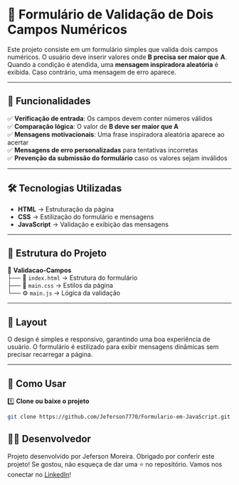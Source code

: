 # 🚀 Formulário de Validação de Dois Campos Numéricos  

Este projeto consiste em um formulário simples que valida dois campos numéricos. O usuário deve inserir valores onde **B precisa ser maior que A**. Quando a condição é atendida, uma **mensagem inspiradora aleatória** é exibida. Caso contrário, uma mensagem de erro aparece.  

---

## 📌 Funcionalidades  

✅ **Verificação de entrada**: Os campos devem conter números válidos  
✅ **Comparação lógica**: O valor de **B deve ser maior que A**  
✅ **Mensagens motivacionais**: Uma frase inspiradora aleatória aparece ao acertar  
✅ **Mensagens de erro personalizadas** para tentativas incorretas  
✅ **Prevenção da submissão do formulário** caso os valores sejam inválidos  

---

## 🛠️ Tecnologias Utilizadas  

- **HTML** → Estruturação da página  
- **CSS** → Estilização do formulário e mensagens  
- **JavaScript** → Validação e exibição das mensagens  

---

## 📜 Estrutura do Projeto  

📁 **Validacao-Campos**  
├── 📄 `index.html` → Estrutura do formulário  
├── 🎨 `main.css` → Estilos da página  
└── ⚙️ `main.js` → Lógica da validação  

---

## 🎨 Layout  

O design é simples e responsivo, garantindo uma boa experiência de usuário. O formulário é estilizado para exibir mensagens dinâmicas sem precisar recarregar a página.  

---

## 🎯 Como Usar  

1️⃣ **Clone ou baixe o projeto**  
```bash
git clone https://github.com/Jeferson7770/Formulario-em-JavaScript.git
```
## 👨‍💻 Desenvolvedor

Projeto desenvolvido por Jeferson Moreira. Obrigado por conferir este projeto! Se gostou, não esqueça de dar uma ⭐️ no repositório. Vamos nos conectar no [LinkedIn](https://www.linkedin.com/in/jefersonmoreiradev/)! 
